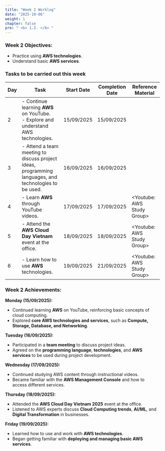 ```yaml
---
title: "Week 2 Worklog"
date: "2025-10-06"
weight: 1
chapter: false
pre: " <b> 1.2. </b> "
---
```


### Week 2 Objectives:

* Practice using **AWS technologies**.
* Understand basic **AWS services**.

### Tasks to be carried out this week
| Day | Task                                                                                                  | Start Date   | Completion Date | Reference Material         |
| --- |-------------------------------------------------------------------------------------------------------|--------------|-----------------|----------------------------|
| 2   | - Continue learning **AWS** on YouTube. <br> - Explore and understand AWS technologies.               | 15/09/2025   | 15/09/2025      |                            |
| 3   | - Attend a team meeting to discuss project ideas, programming languages, and technologies to be used. | 16/09/2025   | 16/09/2025      |                            |
| 4   | - Learn **AWS** through YouTube videos.                                                               | 17/09/2025   | 17/09/2025      | <Youtube: AWS Study Group> |
| 5   | - Attend the **AWS Cloud Day Vietnam** event at the office.                                           | 18/09/2025   | 18/09/2025      | <Youtube: AWS Study Group> |
| 6   | - Learn how to use **AWS** technologies.                                                              | 19/09/2025   | 21/09/2025      | <Youtube: AWS Study Group> |

### Week 2 Achievements:

**Monday (15/09/2025):**
   - Continued learning **AWS** on YouTube, reinforcing basic concepts of cloud computing.
   - Explored **core AWS technologies and services**, such as **Compute, Storage, Database, and Networking**.

**Tuesday (16/09/2025):**
   - Participated in a **team meeting** to discuss project ideas.
   - Agreed on the **programming language**, **technologies**, and **AWS services** to be used during project development.

**Wednesday (17/09/2025):**
   - Continued studying AWS content through instructional videos.
   - Became familiar with the **AWS Management Console** and how to access different services.

**Thursday (18/09/2025):**
   - Attended the **AWS Cloud Day Vietnam 2025** event at the office.
   - Listened to AWS experts discuss **Cloud Computing trends**, **AI/ML**, and **Digital Transformation** in businesses.

**Friday (19/09/2025):**
   - Learned how to use and work with **AWS technologies**.
   - Began getting familiar with **deploying and managing basic AWS services**.